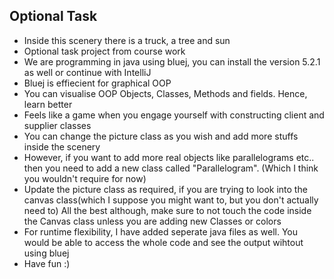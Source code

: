 ## Optional Task  

- Inside this scenery there is a truck, a tree and sun
- Optional task project from course work 
- We are programming in java using bluej, you can install the version 5.2.1 as well or continue with IntelliJ
- Bluej is effiecient for graphical OOP   
- You can visualise OOP Objects, Classes, Methods and fields. Hence, learn better 
- Feels like a game when you engage yourself with constructing client and supplier classes
- You can change the picture class as you wish and add more stuffs inside the scenery
- However, if you want to add more real objects like parallelograms etc.. then you need to add a new class called "Parallelogram". (Which I think you wouldn't require for now)
- Update the picture class as required, if you are trying to look into the canvas class(which I suppose you might want to, but you don't actually need to) All the best although, make 
  sure to not touch the code inside the Canvas class unless you are adding new Classes or colors
- For runtime flexibility, I have added seperate java files as well. You would be able to access the whole code and see the output wihtout using bluej
- Have fun :)
